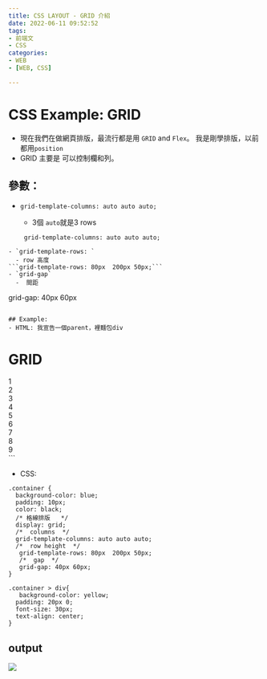 ```yaml
---
title: CSS LAYOUT - GRID 介紹
date: 2022-06-11 09:52:52
tags:
- 前端文
- CSS
categories:
- WEB
- [WEB, CSS]

---
```

# CSS Example: GRID
- 現在我們在做網頁排版，最流行都是用 `GRID` and `Flex`。 我是剛學排版，以前都用`position`
- GRID 主要是 可以控制欄和列。

## 參數：
- `grid-template-columns: auto auto auto;`
  - 3個 `auto`就是3 rows

  ```css=
   grid-template-columns: auto auto auto;
```
- `grid-template-rows: `
  - row 高度
```grid-template-rows: 80px  200px 50px;```
- `grid-gap`
  -  間距
```
grid-gap: 40px 60px
```

## Example:
- HTML: 我宣告一個parent，裡麵包div

```
<body>
  <h1> GRID  </h1>
  <div class="container">
  <div>1</div>
  <div>2</div>
  <div>3</div>
  <div>4</div>
  <div>5</div>
  <div>6</div>
  <div>7</div>
  <div>8</div>
  <div>9</div>
  </div>
</body>
```

- CSS:

```
.container {
  background-color: blue;
  padding: 10px;
  color: black;
  /* 格線排版   */
  display: grid;
  /*  columns  */
  grid-template-columns: auto auto auto;
  /*  row height  */
   grid-template-rows: 80px  200px 50px;
   /*  gap  */
   grid-gap: 40px 60px;  
}

.container > div{
   background-color: yellow;
  padding: 20px 0;
  font-size: 30px;
  text-align: center;  
}

```
## output 
![](/images/gridexample.png)
